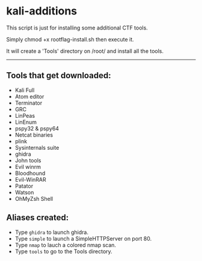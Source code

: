 # kali-additions
This script is just for installing some additional CTF tools.

Simply chmod +x rootflag-install.sh then execute it.

It will create a 'Tools' directory on /root/ and install all the tools.

---
## Tools that get downloaded:

- Kali Full
- Atom editor
- Terminator
- GRC
- LinPeas
- LinEnum
- pspy32 & pspy64
- Netcat binaries
- plink
- Sysinternals suite
- ghidra
- John tools
- Evil winrm
- Bloodhound
- Evil-WinRAR
- Patator
- Watson
- OhMyZsh Shell

## Aliases created:

- Type `ghidra` to launch ghidra.
- Type `simple` to launch a SimpleHTTPServer on port 80.
- Type `nmap` to lauch a colored nmap scan.
- Type `tools` to go to the Tools directory.
